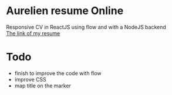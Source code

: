 # Aurelien resume Online
  Responsive CV in ReactJS using flow and with a NodeJS backend<br />
  [The link of my resume](https://my-resume-aurelien.herokuapp.com/)

# Todo
  - finish to improve the code with flow
  - improve CSS
  - map title on the marker
